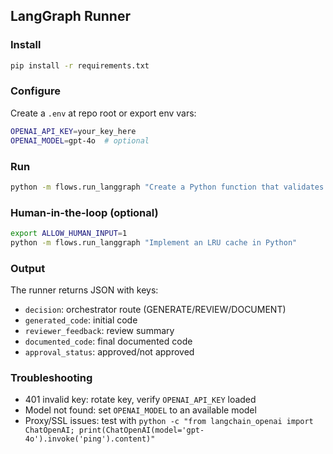 ## LangGraph Runner

### Install
```bash
pip install -r requirements.txt
```

### Configure
Create a `.env` at repo root or export env vars:
```bash
OPENAI_API_KEY=your_key_here
OPENAI_MODEL=gpt-4o  # optional
```

### Run
```bash
python -m flows.run_langgraph "Create a Python function that validates email addresses using regex"
```

### Human-in-the-loop (optional)
```bash
export ALLOW_HUMAN_INPUT=1
python -m flows.run_langgraph "Implement an LRU cache in Python"
```

### Output
The runner returns JSON with keys:
- `decision`: orchestrator route (GENERATE/REVIEW/DOCUMENT)
- `generated_code`: initial code
- `reviewer_feedback`: review summary
- `documented_code`: final documented code
- `approval_status`: approved/not approved

### Troubleshooting
- 401 invalid key: rotate key, verify `OPENAI_API_KEY` loaded
- Model not found: set `OPENAI_MODEL` to an available model
- Proxy/SSL issues: test with `python -c "from langchain_openai import ChatOpenAI; print(ChatOpenAI(model='gpt-4o').invoke('ping').content)"`

